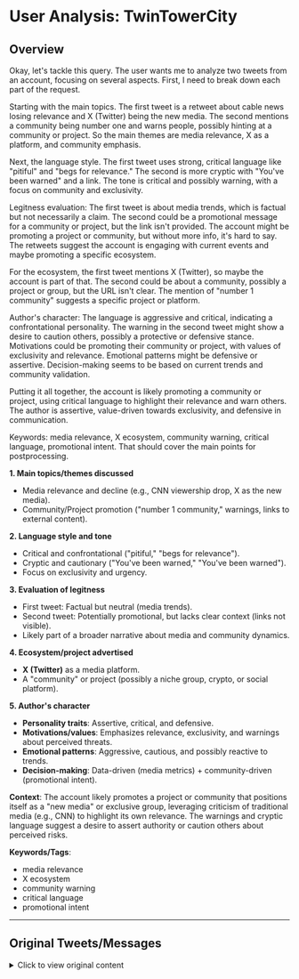 # User Analysis: TwinTowerCity

## Overview

<think>
Okay, let's tackle this query. The user wants me to analyze two tweets from an account, focusing on several aspects. First, I need to break down each part of the request.

Starting with the main topics. The first tweet is a retweet about cable news losing relevance and X (Twitter) being the new media. The second mentions a community being number one and warns people, possibly hinting at a community or project. So the main themes are media relevance, X as a platform, and community emphasis.

Next, the language style. The first tweet uses strong, critical language like "pitiful" and "begs for relevance." The second is more cryptic with "You've been warned" and a link. The tone is critical and possibly warning, with a focus on community and exclusivity.

Legitness evaluation: The first tweet is about media trends, which is factual but not necessarily a claim. The second could be a promotional message for a community or project, but the link isn't provided. The account might be promoting a project or community, but without more info, it's hard to say. The retweets suggest the account is engaging with current events and maybe promoting a specific ecosystem.

For the ecosystem, the first tweet mentions X (Twitter), so maybe the account is part of that. The second could be about a community, possibly a project or group, but the URL isn't clear. The mention of "number 1 community" suggests a specific project or platform.

Author's character: The language is aggressive and critical, indicating a confrontational personality. The warning in the second tweet might show a desire to caution others, possibly a protective or defensive stance. Motivations could be promoting their community or project, with values of exclusivity and relevance. Emotional patterns might be defensive or assertive. Decision-making seems to be based on current trends and community validation.

Putting it all together, the account is likely promoting a community or project, using critical language to highlight their relevance and warn others. The author is assertive, value-driven towards exclusivity, and defensive in communication.

Keywords: media relevance, X ecosystem, community warning, critical language, promotional intent. That should cover the main points for postprocessing.
</think>

**1. Main topics/themes discussed**  
- Media relevance and decline (e.g., CNN viewership drop, X as the new media).  
- Community/Project promotion ("number 1 community," warnings, links to external content).  

**2. Language style and tone**  
- Critical and confrontational ("pitiful," "begs for relevance").  
- Cryptic and cautionary ("You've been warned," "You've been warned").  
- Focus on exclusivity and urgency.  

**3. Evaluation of legitness**  
- First tweet: Factual but neutral (media trends).  
- Second tweet: Potentially promotional, but lacks clear context (links not visible).  
- Likely part of a broader narrative about media and community dynamics.  

**4. Ecosystem/project advertised**  
- **X (Twitter)** as a media platform.  
- A "community" or project (possibly a niche group, crypto, or social platform).  

**5. Author's character**  
- **Personality traits**: Assertive, critical, and defensive.  
- **Motivations/values**: Emphasizes relevance, exclusivity, and warnings about perceived threats.  
- **Emotional patterns**: Aggressive, cautious, and possibly reactive to trends.  
- **Decision-making**: Data-driven (media metrics) + community-driven (promotional intent).  

**Context**: The account likely promotes a project or community that positions itself as a "new media" or exclusive group, leveraging criticism of traditional media (e.g., CNN) to highlight its own relevance. The warnings and cryptic language suggest a desire to assert authority or caution others about perceived risks.  

**Keywords/Tags**:  
- media relevance  
- X ecosystem  
- community warning  
- critical language  
- promotional intent
---
## Original Tweets/Messages

<details>
<summary>Click to view original content</summary>

| Type | Content |
|------|---------|
| messages | RT @MarioNawfal: CABLE NEWS BEGS FOR RELEVANCE BUT 𝕏 IS THE MEDIA NOW

CNN’s primetime viewership tanked to a pitiful 374,000 for the week… |
| messages | RT @doginaldogsx: The number 1 community of this cycle.

You've been warned. 👉https://t.co/73AHIAa7xl https://t.co/0wX8OWNRNd |

</details>
